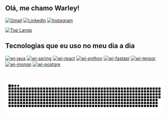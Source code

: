 ## Olá, me chamo Warley!
[![Gmail](https://img.shields.io/badge/Gmail-D14836?style=for-the-badge&logo=gmail&logoColor=white)](mailto:warleycandidojr@gmail.com)
[![LinkedIn](https://img.shields.io/badge/linkedin-%230077B5.svg?style=for-the-badge&logo=linkedin&logoColor=white)](https://www.linkedin.com/in/warleyjr)
[![Instagram](https://img.shields.io/badge/Instagram-%23E4405F.svg?style=for-the-badge&logo=Instagram&logoColor=white)](https://www.instagram.com/warleycpjunior)

[![Top Langs](https://github-readme-stats.vercel.app/api/top-langs/?username=warleyjr10&layout=compact)](https://github.com/warleyjr10/github-readme-stats)

## Tecnologias que eu uso no meu dia a dia


<div style="display: inline_block">
<a href="https://github.com/warleyjr10/"><img align="center" alt="wj-java" height="40" width="50" src="https://cdn.jsdelivr.net/gh/devicons/devicon/icons/java/java-original.svg"/></a>
<a href="https://github.com/warleyjr10/"><img align="center" alt="wj-spring" height="40" width="50" src="https://cdn.jsdelivr.net/gh/devicons/devicon/icons/spring/spring-original.svg"/></a>
<a href="https://github.com/warleyjr10/"><img align="center" alt="wj-react" height="40" width="50" src="https://cdn.jsdelivr.net/gh/devicons/devicon/icons/react/react-original.svg"/></a>
<a href="https://github.com/warleyjr10/"><img align="center" alt="wj-python" height="40" width="50" src="https://cdn.jsdelivr.net/gh/devicons/devicon/icons/python/python-original.svg"/></a>
<a href="https://github.com/warleyjr10/"><img align="center" alt="wj-fastapi" height="40" width="50" src="https://cdn.jsdelivr.net/gh/devicons/devicon/icons/fastapi/fastapi-original.svg"/></a>
<a href="https://github.com/warleyjr10/"><img align="center" alt="wj-tensor" height="40" width="50" src="https://cdn.jsdelivr.net/gh/devicons/devicon/icons/tensorflow/tensorflow-original.svg"/></a>
<a href="https://github.com/warleyjr10/"><img align="center" alt="wj-mongo" height="40" width="50" src="https://cdn.jsdelivr.net/gh/devicons/devicon/icons/mongodb/mongodb-original.svg"/></a>
<a href="https://github.com/warleyjr10/"><img align="center" alt="wj-postgre" height="40" width="50" src="https://cdn.jsdelivr.net/gh/devicons/devicon/icons/postgresql/postgresql-original.svg"/></a>
</div><br/>

  ##
  

![Snake animation](https://github.com/warleyjr10/warleyjr10/blob/output/github-contribution-grid-snake.svg)
